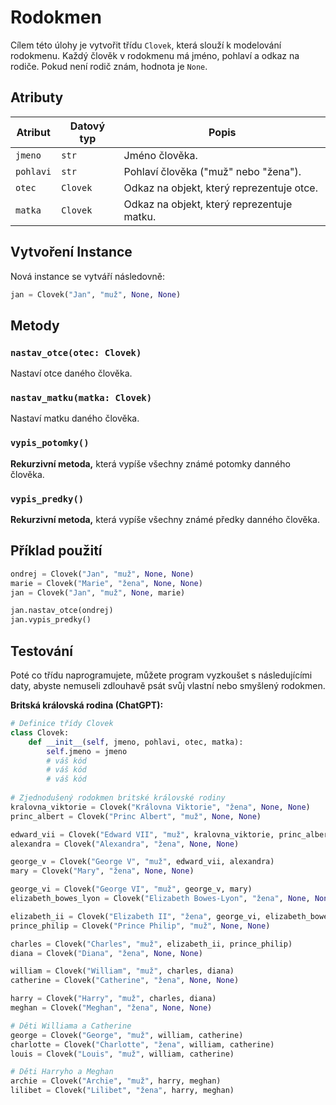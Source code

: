 # Rodokmen

Cílem této úlohy je vytvořit třídu `Clovek`, která slouží k modelování rodokmenu.
Každý člověk v rodokmenu má jméno, pohlaví a odkaz na rodiče. Pokud není rodič znám, hodnota je `None`.

## Atributy

| Atribut          | Datový typ  | Popis                                                                                  |
|------------------|-------------|----------------------------------------------------------------------------------------|
| `jmeno`          | `str`       | Jméno člověka.                                                                         |
| `pohlavi`        | `str`       | Pohlaví člověka ("muž" nebo "žena").                                                   |
| `otec`           | `Clovek`    | Odkaz na objekt, který reprezentuje otce.                                              |
| `matka`          | `Clovek`    | Odkaz na objekt, který reprezentuje matku.                                             |

## Vytvoření Instance

Nová instance se vytváří následovně:

```python
jan = Clovek("Jan", "muž", None, None)
```

## Metody

### `nastav_otce(otec: Clovek)`

Nastaví otce daného člověka.

### `nastav_matku(matka: Clovek)`

Nastaví matku daného člověka.

### `vypis_potomky()`

**Rekurzivní metoda,** která vypíše všechny známé potomky danného člověka.


### `vypis_predky()`

**Rekurzivní metoda,** která vypíše všechny známé předky danného člověka.

## Příklad použití

```python
ondrej = Clovek("Jan", "muž", None, None)
marie = Clovek("Marie", "žena", None, None)
jan = Clovek("Jan", "muž", None, marie)

jan.nastav_otce(ondrej)
jan.vypis_predky()
```

## Testování

Poté co třídu naprogramujete, můžete program vyzkoušet s následujícími daty, abyste nemuseli zdlouhavě psát svůj vlastní nebo smyšlený rodokmen.

**Britská královská rodina (ChatGPT):**

```python
# Definice třídy Clovek
class Clovek:
    def __init__(self, jmeno, pohlavi, otec, matka):
        self.jmeno = jmeno
        # váš kód
        # váš kód
        # váš kód
        
# Zjednodušený rodokmen britské královské rodiny
kralovna_viktorie = Clovek("Královna Viktorie", "žena", None, None)
princ_albert = Clovek("Princ Albert", "muž", None, None)

edward_vii = Clovek("Edward VII", "muž", kralovna_viktorie, princ_albert)
alexandra = Clovek("Alexandra", "žena", None, None)

george_v = Clovek("George V", "muž", edward_vii, alexandra)
mary = Clovek("Mary", "žena", None, None)

george_vi = Clovek("George VI", "muž", george_v, mary)
elizabeth_bowes_lyon = Clovek("Elizabeth Bowes-Lyon", "žena", None, None)

elizabeth_ii = Clovek("Elizabeth II", "žena", george_vi, elizabeth_bowes_lyon)
prince_philip = Clovek("Prince Philip", "muž", None, None)

charles = Clovek("Charles", "muž", elizabeth_ii, prince_philip)
diana = Clovek("Diana", "žena", None, None)

william = Clovek("William", "muž", charles, diana)
catherine = Clovek("Catherine", "žena", None, None)

harry = Clovek("Harry", "muž", charles, diana)
meghan = Clovek("Meghan", "žena", None, None)

# Děti Williama a Catherine
george = Clovek("George", "muž", william, catherine)
charlotte = Clovek("Charlotte", "žena", william, catherine)
louis = Clovek("Louis", "muž", william, catherine)

# Děti Harryho a Meghan
archie = Clovek("Archie", "muž", harry, meghan)
lilibet = Clovek("Lilibet", "žena", harry, meghan)

```